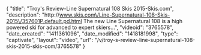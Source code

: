 {
    "title": "Troy's Review-Line Supernatural 108 Skis 2015-Skis.com",
    "description": "http:\/\/www.skis.com\/Line-Supernatural-108-Skis-2015\/357601P,default,pd.html The new Line Supernatural 108 is a high powered ski for advanced to expert skiers...",
    "videoid": "3765578",
    "date_created": "1411361096",
    "date_modified": "1418181998",
    "type": "captivate",
    "layout": "video",
    "url": "\/v\/troy-s-review-line-supernatural-108-skis-2015-skis-com\/3765578"
}